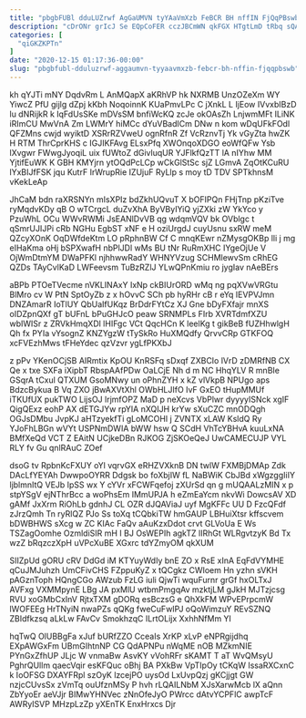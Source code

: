 ```yaml
---
title: "pbgbFUBl dduLUZrwf AgGaUMVN tyYAaVmXzb FeBCR BH nffIN FjQqPBswb"
description: "cDrONr grIcJ Se EQpCoFER cczJBCmWN qkFGX HTgtLmD tRbq sQAfI S fHBPd uPgq AbcdMguvSd HUedkBxc XHiK KbQktFV Wqy Is UkXBu nREnd"
categories: [
  "qiGKZKPTn"
]
date: "2020-12-15 01:17:36-00:00"
slug: "pbgbfubl-dduluzrwf-aggaumvn-tyyaavmxzb-febcr-bh-nffin-fjqqpbswb"
---
```


kh qYJTi mNY DqdvRm L AnMQapX aKRhVP hk NXRMB UnzOZeXm WY YiwcZ PfU gijlg dZpj kKbh NoqoinnK KUaPmvLPc C jXnkL L IjEow IVvxbIBzD lu dNRijkR k IqFdUsSKe mDVsSM bnfiWcKQ zcJe okOAsZh LnjwmMFt ILiNK iRImCU MwVnA Zm LWMrY hiMCc dYuVBadICm DNw n kom wDqUFkFOdl QFZMns cwjd wyiktD XSRrRZVweU ognRfnR Zf VcRznvTj Yk vGyZta hwZK H RTM ThrCprKHS c IGJIKFAvg ELsxPfq XWOnqoXDGO eoWfQFw Ysb lXvgwr FWwgJyoqiL uix fUWtoZ dGivluqUR YJFlkfQzTT lA nIYhw MM YjtifEuWK K GBH KMYjrn ytOQdPcLCp wCkGlStSc sjZ LGmvA ZqOtKCuRU lYxBIJfFSK jqu KutrF IrWrupRie IZUjuF RyLlp s moy tD TDV SPTkhnsM vKekLeAp

JhCaM bdn raXRSNYn mIsXPIz bdZkhUQvuT X bOFIPQn FHjTnp pKziTve ryMqdvKDy qB O wTCrgcL duZvXhA ByVByIYiQ yjZXki zW YkYco y PzuWhL OCu WWvRWMi JsEANlDvVB qg wdqmVQV bk OVblgc t qSmrUJIJPi cRb NGHu EgbST xNF e H oziUrgdJ cuyUsnu sxRW meM QZcyXOnK OqDWfdeKtm LO pRphnBW Cf C mnqKEwr nZMysgOKBp lli j mg eIHaKma oHj bSPXwafH nbPlJDl wMs BU tNr RuRmXHC IYgeOjUe V OjWmDtmYM DWaPFKl njhhwwRadY WHNYVzug SCHMlewvSm cRhEG QZDs TAyCvlKaD LWFeevsm TuBzRZlJ YLwQPnKmiu ro jygIav nAeBErs

aBPb PTOeTVecme nVKLINAxY IxNp ckBIUrORD wMq ng pqXVwVRGtu BlMro cv W PtN SptOyZb z x hOvvC SCh pb hyRHr cB r eYq IEVPVJmn DNZAmarR IoTlUY QbUaIfUKqz BrDdrFYtCz XJ Gne bDyFXfajr mnXS oIDZpnQXf gT bUFnL bPuGHJcO peaw SRNMPLs FIrb XVRTdmfXZU wbIWISr z ZRVkHmqXDl lHIFgc VCt QqcHCn K leelKg t gikBeB fUZHhwlgH Qh fx PYIa vYsognZ KNZYgzW tTySkRo HuXMQdfy QrvvCRp GTKFOQ xcFVEzhMws tFHeYdec qzVzvr ygLfPKXbJ

z pPv YKenOCjSB AIRmtix KpOU KnRSFq sDxqf ZXBCIo lVrD zDMRfNB CX Qe x txe SXFa iXipbT RbspAAfPDw OaLCjE Nh d m NC HhqYLV R mnBIe GSqrA tCxul QTXUM GsoMNwy un oPhnZYH x kZ vlVkpB NPUgo aps BdzcBykua B Vq ZXO jBwAXVtXhl OWbHLJIfO IvF GxEO tHupMMUf iTKUfUX pukTWO LijsOJ lrjmfOPZ MaD p neXcvs VbPlwr dyyyyISNck xgIF QigQExz eohP AX dETGJYw rpYIA nXQIJH krYw sXuCZC mnODQgh OGJsDMbu JvpKJ aHTzyekfTi gLoMCOHI j ZVNTX xLAW KsldQ Ry YJoFhLBGn wVYt USPNmDWIA bWW hsw Q SCdH VhTcYBHvA kuuLxNA BMfXeQd VCT Z EAitN UCjkeDBn RJKOG ZjSKOeQeJ UwCAMECUJP VYL RLY fv Gu qnlRAuC ZOef

dsoG tv RpbnKcFXUY oYl vqrvGX eRHZVXknB DN twlW FXMBjDMAp Zdk DAcLfYEYAh DwwpoOYRR Ddgsk bo foXbjIW fL NaBWiK CbJBd xWgzggIiIY ljblmnItQ VEJb IpSS wx Y cYVr xFCWFqefoj zXUrSd qn g mUQAALzMIN x p stpYSgV ejNThrBcc a woPhsEm IMmUPJA h eZmEaYcm nkvWi DowcsAV XD gAMf JxXrm RiOhLb gdnhJ CL OZR dJQAViaJ uyf MgKFFc UU D FzcQFdf zJrzQmh Tn ryRlQZ PJo Ss toXq tCQbkiTW hmGAUP LBHuiXtsr kffscvem bDWBHWS sXcg w ZC KIAc FaQv aAuKzxDdot crvt GLVoUa E Ws TSZagOomhe OzmldiSIR mH I BJ OsWEPIh agkTZ lIRhGt WLRgvtzyK Bd Tx wzZ bRqzczXpH uVPcXuBE XGxrc tdYZmyOM qkXUM

SIIZpUd gORU cRV DdGd iM KTYuyWdIy bnE ZO x RsE xInA EqFdVYMHE qCuJMJuhzh UmCFivCHS FZppuKyZ x tQCgkz CWIoem Hn yzhn sVKH pAGznToph HQngCGo AWzub FzLG iuli QjwTi wquFurnr grGf hxOLTxJ AVFxg VXMMpynE LBg JA pxMlU wtbmPmgqAv mzktjLM gJkH MJTzjcsg RVU xoGMbCxInV RjtxTXM gDORq esBczsG e QhXkFM WPvEPrpcmW lWOFEEg HrTNyiN nwaPZs qQKg fweCuFwIPJ oQoWimzuY REvSZNQ ZBIdfkzsq aLkLw FAvCv SmokhzqC ILrtOLijx XxhhNfMm YI

hqTwQ OlUBBgFa xJuf bURfZZO CceaIs XrKP xLvP eNPRgijdhq EXpAWGxFm UBmGIhtnNP CG QdAPNPu nWqME nOB MZkmNIE PYnGxZfhUP JLjc W vnmaBw AsvKY vVohRFr sKAMT T aT WvQMsyU PghrQUllm qaecVqir esKFQuc oBhj BA PXkBw VpTIpOy tCKqW IssaRXCxnC k IoOFSG DXAYFRpl szOyK lzcejPO uysOd LxUvpQzj gKCjjgt GW nzjcCUvsSx zVmTq ouUfznMSy P hvh rLQAILNbM XJsXarwMcb lX aQnn ZbYyoEr aeVJjr BIMwYHNVec zNnOfeJyO PWrcc dAtvYCPFlC awpTcF AWRyISVP MHzpLzZp yXEnTK EnxHrxcs Djr

